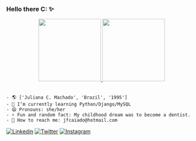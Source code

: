 ### Hello there C: ✨

<div align="center">
  <a href="https://github.com/juliax5">
    <img height="165em" src="https://github-readme-stats.vercel.app/api?username=juliax5&show_icons=true&theme=aura_dark&include_all_commits=true&count_private=true"/>
    <img height="165em" src="https://github-readme-stats.vercel.app/api/top-langs/?username=juliax5&layout=compact&theme=aura_dark"/>
  </a>
</div><br>

<div>
  
```
- 🌎 ['Juliana C. Machado', 'Brazil', '1995']
- 🌱 I’m currently learning Python/Django/MySQL
- 😄 Pronouns: she/her
- ⚡ Fun and random fact: My childhood dream was to become a dentist.
- 📨 How to reach me: jfcaiado@hotmail.com
```

[![Linkedin](https://img.shields.io/badge/LinkedIn-0077B5?style=for-the-badge&logo=linkedin&logoColor=white)](https://www.linkedin.com/in/jfcm/)
[![Twitter](https://img.shields.io/badge/Twitter-1DA1F2?style=for-the-badge&logo=twitter&logoColor=white)](https://twitter.com/juli4x_py)
[![Instagram](https://img.shields.io/badge/Instagram-E4405F?style=for-the-badge&logo=instagram&logoColor=white)](https://www.instagram.com/julianacaiado/)

</div>

